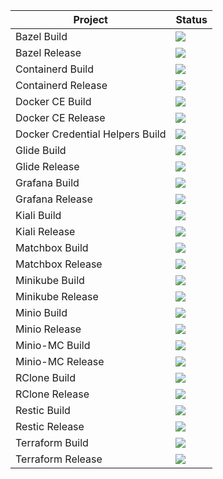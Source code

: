 Project | Status
------------ | -------------
Bazel Build| <a href="https://travis-ci.org/Unicamp-OpenPower/bazel-build"><img src="https://travis-ci.org/Unicamp-OpenPower/bazel-build.png"></a>
Bazel Release | <a href="https://travis-ci.org/Unicamp-OpenPower/bazel-releases"><img src="https://travis-ci.org/Unicamp-OpenPower/bazel-releases.png"></a>
Containerd Build| <a href="https://travis-ci.org/Unicamp-OpenPower/containerd-build"><img src="https://travis-ci.org/Unicamp-OpenPower/containerd-build.png"></a>
Containerd Release| <a href="https://travis-ci.org/Unicamp-OpenPower/containerd-releases"><img src="https://travis-ci.org/Unicamp-OpenPower/containerd-releases.png"></a>
Docker CE Build | <a href="https://travis-ci.org/Unicamp-OpenPower/docker-ce-build"><img src="https://travis-ci.org/Unicamp-OpenPower/docker-ce-build.png"></a>
Docker CE Release | <a href="https://travis-ci.org/Unicamp-OpenPower/docker-ce-releases"><img src="https://travis-ci.org/Unicamp-OpenPower/docker-ce-releases.png"></a>
Docker Credential Helpers Build | <a href="https://travis-ci.org/Unicamp-OpenPower/docker-credential-helpers-build"><img src="https://travis-ci.org/Unicamp-OpenPower/docker-credential-helpers-build.png"></a>
Glide Build | <a href="https://travis-ci.org/Unicamp-OpenPower/glide-build"><img src="https://travis-ci.org/Unicamp-OpenPower/glide-build.png"></a>
Glide Release | <a href="https://travis-ci.org/Unicamp-OpenPower/glide-releases"><img src="https://travis-ci.org/Unicamp-OpenPower/glide-releases.png"></a>
Grafana Build | <a href="https://travis-ci.org/Unicamp-OpenPower/grafana-build"><img src="https://travis-ci.org/Unicamp-OpenPower/grafana-build.png"></a>
Grafana Release | <a href="https://travis-ci.org/Unicamp-OpenPower/grafana-releases"><img src="https://travis-ci.org/Unicamp-OpenPower/grafana-releases.png"></a>
Kiali Build | <a href="https://travis-ci.org/Unicamp-OpenPower/kiali-build"><img src="https://travis-ci.org/Unicamp-OpenPower/kiali-build.png"></a>
Kiali Release | <a href="https://travis-ci.org/Unicamp-OpenPower/kiali-releases"><img src="https://travis-ci.org/Unicamp-OpenPower/kiali-releases.png"></a>
Matchbox Build | <a href="https://travis-ci.org/Unicamp-OpenPower/matchbox-builds"><img src="https://travis-ci.org/Unicamp-OpenPower/matchbox-builds.png"></a>
Matchbox Release | <a href="https://travis-ci.org/Unicamp-OpenPower/matchbox-releases"><img src="https://travis-ci.org/Unicamp-OpenPower/matchbox-releases.png"></a>
Minikube Build | <a href="https://travis-ci.org/Unicamp-OpenPower/minikube-build"><img src="https://travis-ci.org/Unicamp-OpenPower/minikube-build.png"></a>
Minikube Release | <a href="https://travis-ci.org/Unicamp-OpenPower/minikube-releases"><img src="https://travis-ci.org/Unicamp-OpenPower/minikube-releases.png"></a>
Minio Build | <a href="https://travis-ci.org/Unicamp-OpenPower/minio-build"><img src="https://travis-ci.org/Unicamp-OpenPower/minio-build.png"></a>
Minio Release | <a href="https://travis-ci.org/Unicamp-OpenPower/minio-releases"><img src="https://travis-ci.org/Unicamp-OpenPower/minio-releases.png"></a>
Minio-MC Build | <a href="https://travis-ci.org/Unicamp-OpenPower/minio-mc-build"><img src="https://travis-ci.org/Unicamp-OpenPower/minio-mc-build.png"></a>
Minio-MC Release | <a href="https://travis-ci.org/Unicamp-OpenPower/minio-mc-releases"><img src="https://travis-ci.org/Unicamp-OpenPower/minio-mc-releases.png"></a>
RClone Build | <a href="https://travis-ci.org/Unicamp-OpenPower/rclone-build"><img src="https://travis-ci.org/Unicamp-OpenPower/rclone-build.png"></a>
RClone Release | <a href="https://travis-ci.org/Unicamp-OpenPower/rclone-releases"><img src="https://travis-ci.org/Unicamp-OpenPower/rclone-releases.png"></a>
Restic Build | <a href="https://travis-ci.org/Unicamp-OpenPower/restic-build"><img src="https://travis-ci.org/Unicamp-OpenPower/restic-build.png"></a>
Restic Release | <a href="https://travis-ci.org/Unicamp-OpenPower/restic-releases"><img src="https://travis-ci.org/Unicamp-OpenPower/restic-releases.png"></a>
Terraform Build | <a href="https://travis-ci.org/Unicamp-OpenPower/terraform-build"><img src="https://travis-ci.org/Unicamp-OpenPower/terraform-build.png"></a>
Terraform Release | <a href="https://travis-ci.org/Unicamp-OpenPower/terraform-releases"><img src="https://travis-ci.org/Unicamp-OpenPower/terraform-releases.png"></a>

